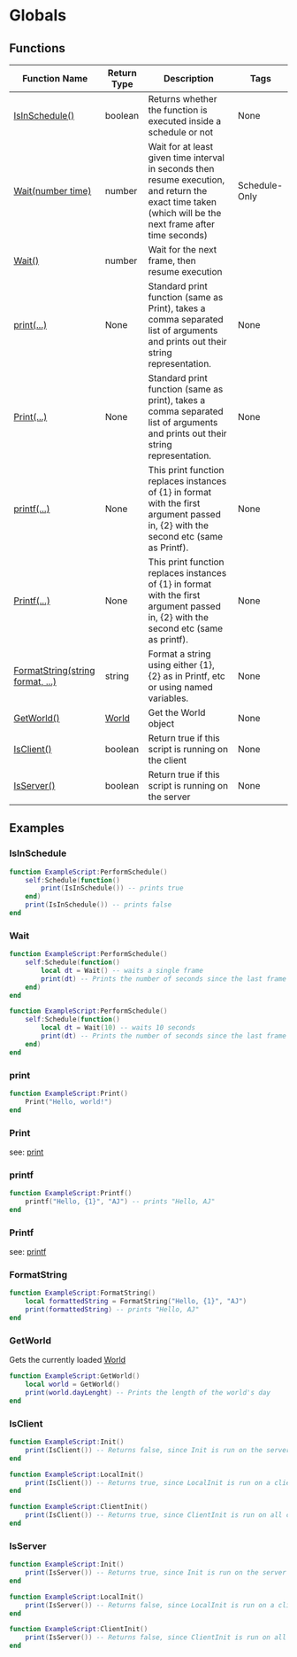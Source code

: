 # Globals

## Functions

| Function Name                                     | Return Type             | Description                                                                                                                                               | Tags          |
|---------------------------------------------------|-------------------------|-----------------------------------------------------------------------------------------------------------------------------------------------------------|---------------|
| [IsInSchedule()](#isinschedule)                   | boolean                 | Returns whether the function is executed inside a schedule or not                                                                                         | None          |
| [Wait(number time)](#wait)                        | number                  | Wait for at least given time interval in seconds then resume execution, and return the exact time taken (which will be the next frame after time seconds) | Schedule-Only |
| [Wait()](#wait)                                   | number                  | Wait for the next frame, then resume execution                                                                                                            |               |
| [print(...)](#print)                              | None                    | Standard print function (same as Print), takes a comma separated list of arguments and prints out their string representation.                            | None          |
| [Print(...)](#print-1)                            | None                    | Standard print function (same as print), takes a comma separated list of arguments and prints out their string representation.                            | None          |
| [printf(...)](#printf)                            | None                    | This print function replaces instances of {1} in format with the first argument passed in, {2} with the second etc (same as Printf).                      | None          |
| [Printf(...)](#printf-1)                          | None                    | This print function replaces instances of {1} in format with the first argument passed in, {2} with the second etc (same as printf).                      | None          |
| [FormatString(string format, ...)](#formatstring) | string                  | Format a string using either {1}, {2} as in Printf, etc or using named variables.                                                                         | None          |
| [GetWorld()](#getworld)                           | [World](../types/world) | Get the World object                                                                                                                                      | None          |
| [IsClient()](isclient)                            | boolean                 | Return true if this script is running on the client                                                                                                       | None          |
| [IsServer()](#isserver)                           | boolean                 | Return true if this script is running on the server                                                                                                       | None          |

## Examples

### IsInSchedule

```lua
function ExampleScript:PerformSchedule()
    self:Schedule(function() 
        print(IsInSchedule()) -- prints true
    end)
    print(IsInSchedule()) -- prints false
end
```

### Wait

```lua
function ExampleScript:PerformSchedule()
    self:Schedule(function()
        local dt = Wait() -- waits a single frame
        print(dt) -- Prints the number of seconds since the last frame
    end)
end
```
```lua
function ExampleScript:PerformSchedule()
    self:Schedule(function()
        local dt = Wait(10) -- waits 10 seconds
        print(dt) -- Prints the number of seconds since the last frame
    end)
end
```

### print
```lua
function ExampleScript:Print()
    Print("Hello, world!")
end
```

### Print

see: [print](#print)

### printf

```lua
function ExampleScript:Printf()
    printf("Hello, {1}", "AJ") -- prints "Hello, AJ"
end
```

### Printf

see: [printf](#printf)

### FormatString

```lua
function ExampleScript:FormatString()
    local formattedString = FormatString("Hello, {1}", "AJ")
    print(formattedString) -- prints "Hello, AJ"
end
```

### GetWorld

Gets the currently loaded [World](World)

```lua
function ExampleScript:GetWorld()
    local world = GetWorld()
    print(world.dayLenght) -- Prints the length of the world's day 
end
```

### IsClient

```lua
function ExampleScript:Init()
    print(IsClient()) -- Returns false, since Init is run on the server
end

function ExampleScript:LocalInit()
    print(IsClient()) -- Returns true, since LocalInit is run on a client
end

function ExampleScript:ClientInit()
    print(IsClient()) -- Returns true, since ClientInit is run on all clients
end
```

### IsServer

```lua
function ExampleScript:Init()
    print(IsServer()) -- Returns true, since Init is run on the server
end

function ExampleScript:LocalInit()
    print(IsServer()) -- Returns false, since LocalInit is run on a client
end

function ExampleScript:ClientInit()
    print(IsServer()) -- Returns false, since ClientInit is run on all clients
end
```


